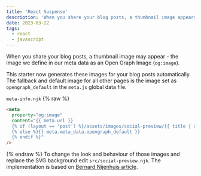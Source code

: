 ```yaml
---
title: 'React Suspense'
description: 'When you share your blog posts, a thumbnail image appears - the image we define as an Open Graph Image. This starter generates these images for your blog posts automatically.'
date: 2023-03-22
tags:
  - react
  - javascript
---
```


When you share your blog posts, a thumbnail image may appear - the image we define in our meta data as an Open Graph Image (`og:image`).

This starter now generates these images for your blog posts automatically.
The fallback and default image for all other pages is the image set as `opengraph_default` in the `meta.js` global data file.

`meta-info.njk`
{% raw %}

```html
<meta
  property="og:image"
  content="{{ meta.url }}
  {% if (layout == 'post') %}/assets/images/social-preview/{{ title | slugify }}-preview.jpeg
  {% else %}{{ meta.meta_data.opengraph_default }}
  {% endif %}"
/>
```

{% endraw %}
To change the look and behaviour of those images and replace the SVG background edit `src/social-preview.njk`. The implementation is based on [Bernard Nijenhuis article](https://bnijenhuis.nl/notes/automatically-generate-open-graph-images-in-eleventy/).
